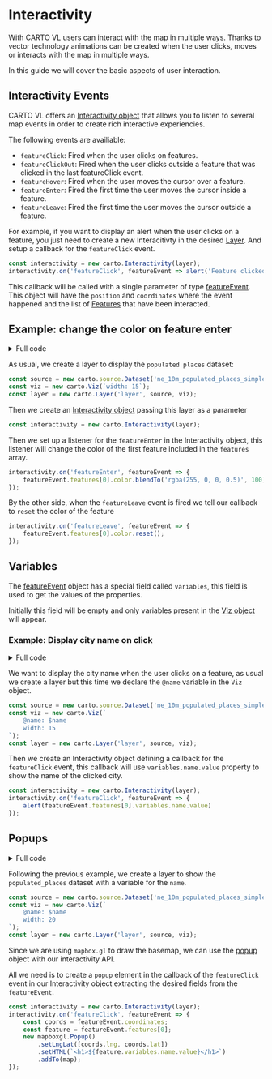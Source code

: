 # Interactivity
With CARTO VL users can interact with the map in multiple ways. Thanks to vector technology animations can be created when the user clicks, moves or interacts with the map in multiple ways.

In this guide we will cover the basic aspects of user interaction.


## Interactivity Events

CARTO VL offers an [Interactivity object](https://carto.com/developers/carto-vl/reference/#cartointeractivity) that allows you to listen to several
map events in order to create rich interactive experiencies.

The following events are availiable:

- `featureClick`: Fired when the user clicks on features.
- `featureClickOut`: Fired when the user clicks outside a feature that was clicked in the last featureClick event.
- `featureHover`: Fired when the user moves the cursor over a feature.
- `featureEnter`: Fired the first time the user moves the cursor inside a feature.
- `featureLeave`: Fired the first time the user moves the cursor outside a feature.

For example, if you want to display an alert when the user clicks on a feature, you just need to create a new Interacitivty in the desired [Layer](https://carto.com/developers/carto-vl/reference/#cartolayer). And setup a callback for the `featureClick` event.


```js
const interactivity = new carto.Interactivity(layer);
interactivity.on('featureClick', featureEvent => alert('Feature clicked'));
```

This callback will be called with a single parameter of type [featureEvent](https://carto.com/developers/carto-vl/reference/#featureevent). This object will have the `position` and `coordinates` where the 
event happened and the list of [Features](https://carto.com/developers/carto-vl/reference/#feature) that have been interacted.

## Example: change the color on feature enter

<details>
  <summary>Full code</summary>

  ```html
<!DOCTYPE html>
<html>

<head>
    <title>Change color on feature enter | CARTO</title>
    <meta name="viewport" content="width=device-width, initial-scale=1.0">
    <meta charset="UTF-8">
    <!-- Include CARTO VL JS -->
    <script src="https://cartodb-libs.global.ssl.fastly.net/carto-vl/v0.3.0/carto-vl.js"></script>
    <!-- Include Mapbox GL JS -->
    <script src="https://cartodb-libs.global.ssl.fastly.net/mapbox-gl/v0.45.0-carto1/mapbox-gl.js"></script>
    <!-- Include Mapbox GL CSS -->
    <link href="https://api.tiles.mapbox.com/mapbox-gl-js/v0.45.0/mapbox-gl.css" rel="stylesheet" />
    <style>
        #map {
            position: absolute;
            height: 100%;
            width: 100%;
        }
    </style>
</head>

<body>
    <div id="map"></div>
    <script>
        const map = new mapboxgl.Map({
            container: 'map',
            style: 'https://basemaps.cartocdn.com/gl/voyager-gl-style/style.json',
            center: [-2, 40],
            zoom: 5,
            dragRotate: false
        });

        carto.setDefaultAuth({
            user: 'cartogl',
            apiKey: 'default_public'
        });

        const source = new carto.source.Dataset('ne_10m_populated_places_simple');
        const viz = new carto.Viz(`width: 15`);
        const layer = new carto.Layer('layer', source, viz);

        const interactivity = new carto.Interactivity(layer);
        interactivity.on('featureEnter', featureEvent => {
            featureEvent.features[0].color.blendTo('rgba(255, 0, 0, 0.5)', 100);
        });

        interactivity.on('featureLeave', featureEvent => {
            featureEvent.features[0].color.reset();
        });

        layer.addTo(map);
    </script>
</body>

</html>
```
</details>

As usual, we create a layer to display the `populated places` dataset:

```js
const source = new carto.source.Dataset('ne_10m_populated_places_simple');
const viz = new carto.Viz(`width: 15`);
const layer = new carto.Layer('layer', source, viz);
```

Then we create an [Interactivity object](https://carto.com/developers/carto-vl/reference/#cartointeractivity) passing this layer as a parameter


```js
const interactivity = new carto.Interactivity(layer);
```

Then we set up a listener for the `featureEnter` in the Interactivity object, this listener will change the color of the first
feature included in the `features` array.

```js
interactivity.on('featureEnter', featureEvent => {
    featureEvent.features[0].color.blendTo('rgba(255, 0, 0, 0.5)', 100);
});
```

By the other side, when the `featureLeave` event is fired we tell our callback to `reset` the color of the feature

```js
interactivity.on('featureLeave', featureEvent => {
    featureEvent.features[0].color.reset();
});
```


## Variables

The [featureEvent](https://carto.com/developers/carto-vl/reference/#featureevent) object has a special field called `variables`, this field
is used to get the values of the properties.

Initially this field will be empty and only variables present in the [Viz object](https://carto.com/developers/carto-vl/reference/#vizspec) will appear.

### Example: Display city name on click

<details>
  <summary>Full code</summary>

```html
<!DOCTYPE html>
<html>

<head>
    <title>Variables | CARTO</title>
    <meta name="viewport" content="width=device-width, initial-scale=1.0">
    <meta charset="UTF-8">
    <!-- Include CARTO VL JS -->
    <script src="https://cartodb-libs.global.ssl.fastly.net/carto-vl/v0.3.0/carto-vl.js"></script>
    <!-- Include Mapbox GL JS -->
    <script src="https://cartodb-libs.global.ssl.fastly.net/mapbox-gl/v0.45.0-carto1/mapbox-gl.js"></script>
    <!-- Include Mapbox GL CSS -->
    <link href="https://api.tiles.mapbox.com/mapbox-gl-js/v0.45.0/mapbox-gl.css" rel="stylesheet" />
    <style>
        #map {
            position: absolute;
            height: 100%;
            width: 100%;
        }
    </style>
</head>

<body>
    <div id="map"></div>
    <script>
        const map = new mapboxgl.Map({
            container: 'map',
            style: 'https://basemaps.cartocdn.com/gl/voyager-gl-style/style.json',
            center: [-2, 40],
            zoom: 5,
            dragRotate: false
        });

        carto.setDefaultAuth({
            user: 'cartogl',
            apiKey: 'default_public'
        });

        const source = new carto.source.Dataset('ne_10m_populated_places_simple');
        const viz = new carto.Viz(`
            @name: $name
            width: 15
        `);
        const layer = new carto.Layer('layer', source, viz);

        const interactivity = new carto.Interactivity(layer);
        interactivity.on('featureClick', featureEvent => {
            alert(featureEvent.features[0].variables.name.value)
        });

        layer.addTo(map);
    </script>
</body>

</html>
```
</details>

We want to display the city name when the user clicks on a feature, as usual we create a layer but this time we declare the `@name` variable
in the `Viz` object.

```js
const source = new carto.source.Dataset('ne_10m_populated_places_simple');
const viz = new carto.Viz(`
    @name: $name
    width: 15
`);
const layer = new carto.Layer('layer', source, viz);
```

Then we create an Interactivity object defining a callback for the  `featureClick` event, this callback will use `variables.name.value` property
to show the name of the clicked city.


```js
const interactivity = new carto.Interactivity(layer);
interactivity.on('featureClick', featureEvent => {
    alert(featureEvent.features[0].variables.name.value)
});
```


## Popups

<details>
  <summary>Full code</summary>

```html
<!DOCTYPE html>
<html>

<head>
    <title>Popups | CARTO</title>
    <meta name="viewport" content="width=device-width, initial-scale=1.0">
    <meta charset="UTF-8">
    <!-- Include CARTO VL JS -->
    <script src="https://cartodb-libs.global.ssl.fastly.net/carto-vl/v0.3.0/carto-vl.js"></script>
    <!-- Include Mapbox GL JS -->
    <script src="https://cartodb-libs.global.ssl.fastly.net/mapbox-gl/v0.45.0-carto1/mapbox-gl.js"></script>
    <!-- Include Mapbox GL CSS -->
    <link href="https://api.tiles.mapbox.com/mapbox-gl-js/v0.45.0/mapbox-gl.css" rel="stylesheet" />
    <style>
        #map {
            position: absolute;
            height: 100%;
            width: 100%;
        }
    </style>
</head>

<body>
    <div id="map"></div>
    <script>
        const map = new mapboxgl.Map({
            container: 'map',
            style: 'https://basemaps.cartocdn.com/gl/voyager-gl-style/style.json',
            center: [-2, 40],
            zoom: 5,
            dragRotate: false
        });

        carto.setDefaultAuth({
            user: 'cartogl',
            apiKey: 'default_public'
        });

        const source = new carto.source.Dataset('ne_10m_populated_places_simple');
        const viz = new carto.Viz(`
            @name: $name
            width: 20
        `);
        const layer = new carto.Layer('layer', source, viz);

        const interactivity = new carto.Interactivity(layer);
        interactivity.on('featureClick', featureEvent => {
            const coords = featureEvent.coordinates;
            const feature = featureEvent.features[0];
            if (!feature) {
                return;
            }
            new mapboxgl.Popup()
                .setLngLat([coords.lng, coords.lat])
                .setHTML(`<h1>${feature.variables.name.value}</h1>`)
                .addTo(map);
        });

        layer.addTo(map);
    </script>
</body>

</html>

```
</details>

Following the previous example, we create a layer to show the `populated_places` dataset with a variable for the `name`.

```js
const source = new carto.source.Dataset('ne_10m_populated_places_simple');
const viz = new carto.Viz(`
    @name: $name
    width: 20
`);
const layer = new carto.Layer('layer', source, viz);
```


Since we are using `mapbox.gl` to draw the basemap, we can use the [popup](https://www.mapbox.com/mapbox-gl-js/api#popup) object with our interactivity API.

All we need is to create a `popup` element in the callback of the `featureClick` event in our Interactivity object extracting the desired
fields from the `featureEvent`.


```js
const interactivity = new carto.Interactivity(layer);
interactivity.on('featureClick', featureEvent => {
    const coords = featureEvent.coordinates;
    const feature = featureEvent.features[0];
    new mapboxgl.Popup()
        .setLngLat([coords.lng, coords.lat])
        .setHTML(`<h1>${feature.variables.name.value}</h1>`)
        .addTo(map);
});
```

